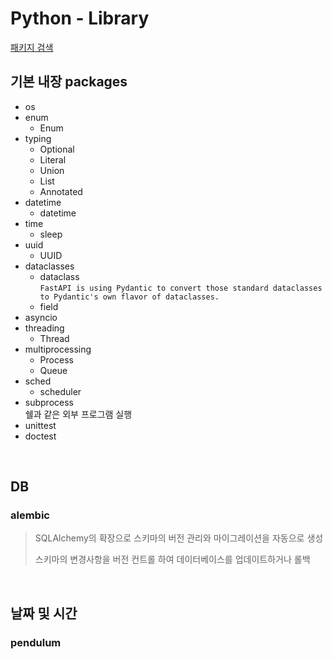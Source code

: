 # Python - Library

[패키지 검색](https://pypi.org/)

## 기본 내장 packages

- os
- enum
  - Enum
- typing
  - Optional
  - Literal
  - Union
  - List
  - Annotated
- datetime
  - datetime
- time
  - sleep
- uuid
  - UUID
- dataclasses
  - dataclass\
    `FastAPI is using Pydantic to convert those standard dataclasses to Pydantic's own flavor of dataclasses.`
  - field
- asyncio
- threading
  - Thread
- multiprocessing
  - Process
  - Queue
- sched
  - scheduler
- subprocess\
  쉘과 같은 외부 프로그램 실행
- unittest
- doctest

<br />

## DB

### alembic

> SQLAlchemy의 확장으로 스키마의 버전 관리와 마이그레이션을 자동으로 생성
>
> 스키마의 변경사항을 버전 컨트롤 하여 데이터베이스를 업데이트하거나 롤백

<br />

## 날짜 및 시간

### pendulum
